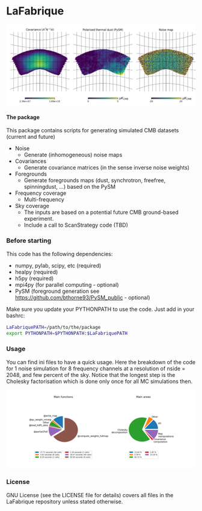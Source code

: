 LaFabrique
==

![ScreenShot](https://github.com/JulienPeloton/LaFabrique/blob/master/additional_files/outputs.png)

#### The package
This package contains scripts for generating simulated CMB datasets (current and future)
* Noise
    * Generate (inhomogeneous) noise maps
* Covariances
    * Generate covariance matrices (in the sense inverse noise weights)
* Foregrounds
    * Generate foregrounds maps (dust, synchrotron, freefree, spinningdust, ...) based on the PySM
* Frequency coverage
    * Multi-frequency
* Sky coverage
    * The inputs are based on a potential future CMB ground-based experiment.
    * Include a call to ScanStrategy code (TBD)

### Before starting
This code has the following dependencies:
* numpy, pylab, scipy, etc (required)
* healpy (required)
* h5py (required)
* mpi4py (for parallel computing - optional)
* PySM (foreground generation see https://github.com/bthorne93/PySM_public - optional)

Make sure you update your PYTHONPATH to use the code.
Just add in your bashrc:
```bash
LaFabriquePATH=/path/to/the/package
export PYTHONPATH=$PYTHONPATH:$LaFabriquePATH
```

### Usage
You can find ini files to have a quick usage.
Here the breakdown of the code for 1 noise simulation for 8 frequency channels
at a resolution of nside = 2048, and few percent of the sky. Notice that the longest
step is the Cholesky factorisation which is done only once for all MC simulations then.

![ScreenShot](https://github.com/JulienPeloton/LaFabrique/blob/master/additional_files/perf_1MC_nside2048.png)

### License
GNU License (see the LICENSE file for details) covers all files
in the LaFabrique repository unless stated otherwise.
